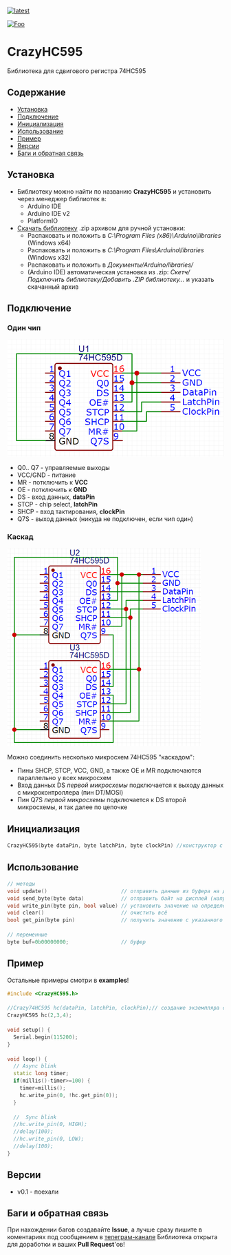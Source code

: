 [![latest](https://img.shields.io/github/v/release/Crazy-Max-Blog/CrazyHC595.svg?color=brightgreen)](https://codeload.github.com/Crazy-Max-Blog/CrazyHC595/zip/refs/heads/main)

[![Foo](https://img.shields.io/badge/ПОДПИСАТЬСЯ-НА%20ОБНОВЛЕНИЯ-brightgreen.svg?style=social&logo=telegram&color=blue)](https://t.me/CrazyLibs_updates)

# CrazyHC595
Библиотека для сдвигового регистра 74HC595

## Содержание
- [Установка](#установка)
- [Подключение](#подключение)
- [Инициализация](#инициализация)
- [Использование](#использование)
- [Пример](#пример)
- [Версии](#версии)
- [Баги и обратная связь](#баги-и-обратная-связь)

## Установка
- Библиотеку можно найти по названию **CrazyHC595** и установить через менеджер библиотек в:
    - Arduino IDE
    - Arduino IDE v2
    - PlatformIO
- [Скачать библиотеку](https://codeload.github.com/Crazy-Max-Blog/CrazyHC595/zip/refs/heads/main) .zip архивом для ручной установки:
    - Распаковать и положить в *C:\Program Files (x86)\Arduino\libraries* (Windows x64)
    - Распаковать и положить в *C:\Program Files\Arduino\libraries* (Windows x32)
    - Распаковать и положить в *Документы/Arduino/libraries/*
    - (Arduino IDE) автоматическая установка из .zip: *Скетч/Подключить библиотеку/Добавить .ZIP библиотеку…* и указать скачанный архив

## Подключение

### Один чип
![scheme](/doc/scheme.png)

- Q0.. Q7 - управляемые выходы
- VCC/GND - питание
- MR - потключить к **VCC**
- OE - потключить к **GND**
- DS - вход данных, **dataPin**
- STCP - chip select, **latchPin**
- SHCP - вход тактирования, **clockPin**
- Q7S - выход данных (никуда не подключен, если чип один)

### Каскад
![scheme](/doc/scheme2.png)

Можно соединить несколько микросхем 74HC595 "каскадом":
- Пины SHCP, STCP, VCC, GND, а также OE и MR подключаются параллельно у всех микросхем
- Вход данных DS *первой микросхемы* подключается к выходу данных с микроконтроллера (пин DT/MOSI)
- Пин Q7S *первой микросхемы* подключается к DS второй микросхемы, и так далее по цепочке

## Инициализация
```cpp
CrazyHC595(byte dataPin, byte latchPin, byte clockPin) //конструктор с пинами dataPin, latchPin, clockPin
```

## Использование
```cpp
// методы
void update()                        // отправить данные из буфера на дисплей
void send_byte(byte data)            // отправить байт на дисплей (например send_byte(0x10101010))
void write_pin(byte pin, bool value) // установить значение на определённый пин
void clear()                         // очистить всё
bool get_pin(byte pin)               // получить значение с указанного пина

// переменные
byte buf=0b00000000;                 // буфер
```

## Пример
Остальные примеры смотри в **examples**!
```cpp
#include <CrazyHC595.h>

//Crazy74HC595 hc(dataPin, latchPin, clockPin);// создание экземпляра с названием hc и пинами dataPin, latchPin, clockPin
CrazyHC595 hc(2,3,4);

void setup() {
  Serial.begin(115200);
}

void loop() {
  // Async blink
  static long timer;
  if(millis()-timer>=100) {
    timer=millis();
    hc.write_pin(0, !hc.get_pin(0));
  }
  
  //  Sync blink
  //hc.write_pin(0, HIGH);
  //delay(100);
  //hc.write_pin(0, LOW);
  //delay(100);
}
```

## Версии
- v0.1 - поехали

## Баги и обратная связь
При нахождении багов создавайте **Issue**, а лучше сразу пишите в коментариях под сообщением в [телеграм-канале](https://t.me/crazylibs_updates/6)
Библиотека открыта для доработки и ваших **Pull Request**'ов!

